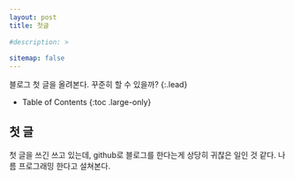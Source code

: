 ```yaml
---
layout: post
title: 첫글
 
#description: >
 
sitemap: false
---
```


블로그 첫 글을 올려본다. 꾸준히 할 수 있을까?
{:.lead}

- Table of Contents
{:toc .large-only}

## 첫 글

첫 글을 쓰긴 쓰고 있는데, github로 블로그를 한다는게 상당히 귀찮은 일인 것 같다. 나름 프로그래밍 한다고 설쳐본다.
